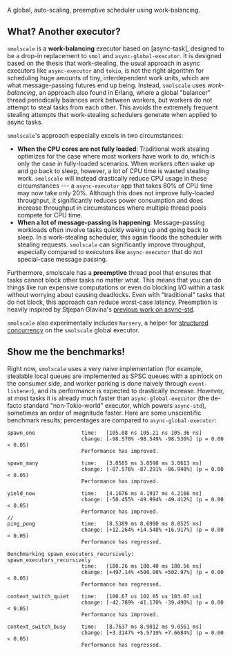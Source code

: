 A global, auto-scaling, preemptive scheduler using work-balancing.

## What? Another executor?

`smolscale` is a **work-balancing** executor based on [async-task], designed to be a drop-in replacement to `smol` and `async-global-executor`. It is designed based on the thesis that work-stealing, the usual approach in async executors like `async-executor` and `tokio`, is not the right algorithm for scheduling huge amounts of tiny, interdependent work units, which are what message-passing futures end up being. Instead, `smolscale` uses _work-balancing_, an approach also found in Erlang, where a global "balancer" thread periodically balances work between workers, but workers do not attempt to steal tasks from each other. This avoids the extremely frequent stealing attempts that work-stealing schedulers generate when applied to async tasks.

`smolscale`'s approach especially excels in two circumstances:

- **When the CPU cores are not fully loaded**: Traditional work stealing optimizes for the case where most workers have work to do, which is only the case in fully-loaded scenarios. When workers often wake up and go back to sleep, however, a lot of CPU time is wasted stealing work. `smolscale` will instead drastically reduce CPU usage in these circumstances --- a `async-executor` app that takes 80% of CPU time may now take only 20%. Although this does not improve fully-loaded throughput, it significantly reduces power consumption and does increase throughput in circumstances where multiple thread pools compete for CPU time.
- **When a lot of message-passing is happening**: Message-passing workloads often involve tasks quickly waking up and going back to sleep. In a work-stealing scheduler, this again floods the scheduler with stealing requests. `smolscale` can significantly improve throughput, especially compared to executors like `async-executor` that do not special-case message passing.

Furthermore, smolscale has a **preemptive** thread pool that ensures that tasks cannot block other tasks no matter what. This means that you can do things like run expensive computations or even do blocking I/O within a task without worrying about causing deadlocks. Even with "traditional" tasks that do not block, this approach can reduce worst-case latency. Preemption is heavily inspired by Stjepan Glavina's [previous work on async-std](https://async.rs/blog/stop-worrying-about-blocking-the-new-async-std-runtime/).

`smolscale` also experimentally includes `Nursery`, a helper for [structured concurrency](https://vorpus.org/blog/notes-on-structured-concurrency-or-go-statement-considered-harmful/) on the `smolscale` global executor.

## Show me the benchmarks!

Right now, `smolscale` uses a very naive implementation (for example, stealable local queues are implemented as SPSC queues with a spinlock on the consumer side, and worker parking is done naively through `event-listener`), and its performance is expected to drastically increase. However, at most tasks it is already much faster than `async-global-executor` (the de-facto standard "non-Tokio-world" executor, which powers `async-std`), sometimes an order of magnitude faster. Here are some unscientific benchmark results; percentages are compared to `async-global-executor`:

```
spawn_one               time:   [105.08 ns 105.21 ns 105.36 ns]
                        change: [-98.570% -98.549% -98.530%] (p = 0.00 < 0.05)
                        Performance has improved.

spawn_many              time:   [3.0585 ms 3.0598 ms 3.0613 ms]
                        change: [-87.576% -87.291% -86.948%] (p = 0.00 < 0.05)
                        Performance has improved.

yield_now               time:   [4.1676 ms 4.1917 ms 4.2166 ms]
                        change: [-50.455% -49.994% -49.412%] (p = 0.00 < 0.05)
                        Performance has improved.
//
ping_pong               time:   [8.5389 ms 8.6990 ms 8.8525 ms]
                        change: [+12.264% +14.548% +16.917%] (p = 0.00 < 0.05)
                        Performance has regressed.

Benchmarking spawn_executors_recursively:
spawn_executors_recursively
                        time:   [180.26 ms 180.40 ms 180.56 ms]
                        change: [+497.14% +500.08% +502.97%] (p = 0.00 < 0.05)
                        Performance has regressed.

context_switch_quiet    time:   [100.67 us 102.05 us 103.07 us]
                        change: [-42.789% -41.170% -39.490%] (p = 0.00 < 0.05)
                        Performance has improved.

context_switch_busy     time:   [8.7637 ms 8.9012 ms 9.0561 ms]
                        change: [+3.3147% +5.5719% +7.6684%] (p = 0.00 < 0.05)
                        Performance has regressed.
```
